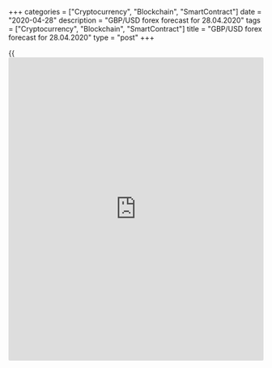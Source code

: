 +++
categories = ["Cryptocurrency", "Blockchain", "SmartContract"]
date = "2020-04-28"
description = "GBP/USD forex forecast for 28.04.2020"
tags = ["Cryptocurrency", "Blockchain", "SmartContract"]
title = "GBP/USD forex forecast for 28.04.2020"
type = "post"
+++

{{<iframe id="large-banner" src="https://www.bounty.group/#slide=19.0" width="100%" height="600" scrolling="no" style="border: 0px solid rgb(216, 221, 230); border-radius: 3px;">}}

April 28, 2020

April 28, 2020

Pound set fire to fleetDmitri Demidenko

## When all the major currencies are exposed to the risks, the market is
dwelling on the global risk appetite

The pound’s strength looks surprising. The domestic data are extremely
poor, the Brexit matter hasn’t been settled down, Boris Johnson’s
government is not willing to extend the transitions period, and the
coronavirus fallout can damage the UK economy more than the previous
global financial crisis. The BoE forecasts the UK GDP should drop by 35%
in the second quarter. Nonetheless, despite all the negative factors,
the [GBP/USD][1] rose up from the bottom of the [consolidation range
1.22-1.26][2] and is now driving up to its top.

Bad [news](https://www.letsplayfx.com/blog/forex-news-website/) for the sterling started form the inflation report, the UK
inflation rate was down from 1.7% to 1.5% amid a substantial decline in
the domestic demand due to the pandemic, and it is likely to be moving
down from its 2% target. The far, the worse. The UK composite PMI was
down to a record low (12.6) in March, the retail sales featured the
worst crash ever (-5.1% M-o-M). The GFK’s UK consumer confidence held at
its lowest since 2009 this month after tumbling in late March. As a
result, the UK economic surprise index is falling, however, the
[GBP/USD][1] bulls are going ahead.

 **Dynamics of the Pond’s index and the UK economic surprise index**

![LiteForex: GBP/USD forex forecast for 28.04.2020][3]

 _Source_ _: Bloomberg_

Earlier, the pound’s buyers hoped that the UK and the EU will reach a
compromise on Brexit, or the transitions period will be at least
extended. In April, there are hardly any hopes for the better. According
to, Michael Gove, Cabinet Office minister, “whenever a deadline was
extended, the light at the end of the tunnel was replaced by more
tunnel”. The longer is the transition period, the more money will the UK
contribute to the EU’s budget, and it will need to follow the EU rules,
which are likely to be rejected in sovereignty.

Therefore, despite the horrible domestic data and swampy political
environment in the UK, the sterling continues rising. The pound’s
strength seems even more surprising if you look at the speculative
positions on the pound. Over six consecutive weeks, hedge funds were
exiting longs on the GBP, the market turned bearish on the British
currency for the first time since December 2019.

 **Dynamics of speculative positions on the pound**

 ![LiteForex: GBP/USD forex forecast for 28.04.2020][4]

 _Source_ _: Reuters_

What's the matter? Could the [GBP/USD][1] crash in March be so deep,
that the bad [news](https://www.letsplayfx.com/blog/forex-news-website/) has been priced? I think it makes some sense. However,
this is not the only reason for the pound’s resilience. When the
economic situation is almost equally grim across the globe, markets are
more fixated on swings in sentiment and risk appetite. Many [investor](https://www.fintechee.com/tutorial-for-forex-trading/investor-mode/)s
think that the Brexit is a tiny reason compared to the coronavirus and
recession, so they buy the sterling expecting the economies to reopen
soon in the USA and UK, which should support the S&P 500 and press down
the U.S. dollar.

Nonetheless, weak domestic data and continuous political uncertainty are
the factors that limit the [GBP/USD ][1]rally. Therefore, I still stick
to my [previous forecast ][2]suggesting the pair’s middle-term
consolidation in the range of 1.22-1.26.

* * *

P.S. Did you like my article? Share it in social networks: it will be
the best “thank you" :)

Ask me questions and comment below. I’ll be glad to answer your
questions and give necessary explanations.

 **Useful links:**

  * I recommend trying to trade with a reliable broker [here][5]. The system allows you to trade by yourself or copy successful traders from all across the globe.
  * Use my promo-code BLOG for getting deposit bonus 50% on LiteForex platform. Just enter this code in the appropriate field while [depositing][6] your trading account.
  * Telegram channel with high-quality analytics, Forex reviews, training articles, and other useful things for traders <t.me/liteforex>

## Price chart of GBPUSD in real time mode

![Pound set fire to fleet][7]

The content of this article reflects the author’s opinion and does not
necessarily reflect the official position of LiteForex. The material
published on this page is provided for informational purposes only and
should not be considered as the provision of investment advice for the
purposes of Directive 2004/39/EC.

Rate this article:

{{value}}

( {{count}} {{title}} )

   1. my.liteforex.com/trading/chart?symbol=GBPUSD&returnUrl=true
   2. www.liteforex.com/blog/analysts-opinions/pound-sees-a-light-shining-in-the-clouds/
   3. cdn.liteforex.com/cache/uploads/blog_post/fundamental_analysis/gbpusd-surprise-28-04-20.jpg?w=30&s=e6346c8542ca950ee1f3a342e098625e
   4. cdn.liteforex.com/cache/uploads/blog_post/fundamental_analysis/net-position-pound-28-04-20.jpg?w=30&s=c88ea205f79cbe379c5c505372bd594a
   5. my.liteforex.com/?category=analysts-opinions&slug=pound-set-fire-to-fleet&openPopup=%2Fregistration%2Fpopup&utm_source=blog&utm_medium=article&utm_campaign=bonus
   6. my.liteforex.com/deposit/?category=analysts-opinions&slug=pound-set-fire-to-fleet&promo_code=BLOG&utm_source=blog&utm_medium=article&utm_campaign=bonus
   7. cdn.liteforex.com/cache/uploads/blog_post/fundamental_analysis/liteforex-blog-gbpusd-28-04-20.jpg?q=75&w=1000&s=6a8af6edd6375b4bc74d726a167725e4